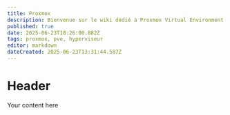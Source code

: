 ```yaml
---
title: Proxmox
description: Bienvenue sur le wiki dédié à Proxmox Virtual Environment.   Ce guide s'adresse à ceux qui veulent comprendre, déployer et administrer leur infrastructure Proxmox, du simple serveur standalone au cluster haute dispo.
published: true
date: 2025-06-23T18:26:00.882Z
tags: proxmox, pve, hyperviseur
editor: markdown
dateCreated: 2025-06-23T13:31:44.587Z
---
```


# Header
Your content here